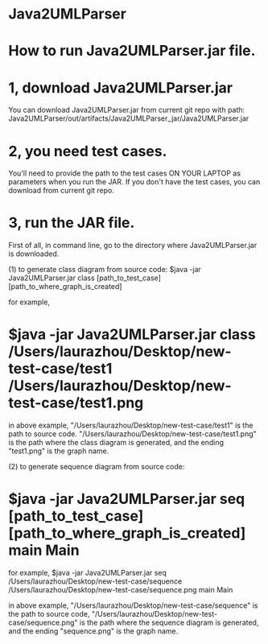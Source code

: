 # Java2UMLParser

# How to run Java2UMLParser.jar file. 

# 1, download Java2UMLParser.jar

You can download Java2UMLParser.jar from current git repo with path:
Java2UMLParser/out/artifacts/Java2UMLParser_jar/Java2UMLParser.jar

# 2, you need test cases.

You'll need to provide the path to the test cases ON YOUR LAPTOP as parameters when you run the JAR. 
If you don't have the test cases, you can download from current git repo.

# 3, run the JAR file.
First of all, in command line, go to the directory where Java2UMLParser.jar is downloaded.

(1) to generate class diagram from source code:
$java -jar Java2UMLParser.jar class [path_to_test_case] [path_to_where_graph_is_created]

for example,
# $java -jar Java2UMLParser.jar class /Users/laurazhou/Desktop/new-test-case/test1 /Users/laurazhou/Desktop/new-test-case/test1.png

in above example, "/Users/laurazhou/Desktop/new-test-case/test1" is the path to source code. "/Users/laurazhou/Desktop/new-test-case/test1.png" is the path where the class diagram is generated, and the ending "test1.png" is the graph name.

(2) to generate sequence diagram from source code:
# $java -jar Java2UMLParser.jar seq [path_to_test_case] [path_to_where_graph_is_created] main Main

for example, 
$java -jar Java2UMLParser.jar seq /Users/laurazhou/Desktop/new-test-case/sequence /Users/laurazhou/Desktop/new-test-case/sequence.png main Main

in above example, "/Users/laurazhou/Desktop/new-test-case/sequence" is the path to source code, "/Users/laurazhou/Desktop/new-test-case/sequence.png" is the path where the sequence diagram is generated, and the ending "sequence.png" is the graph name.
